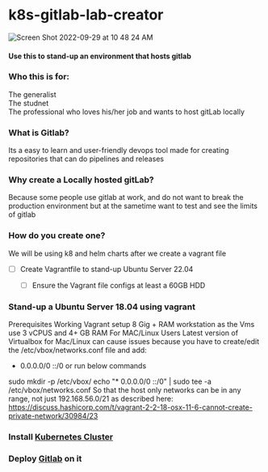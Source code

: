 # k8s-gitlab-lab-creator


![Screen Shot 2022-09-29 at 10 48 24 AM](https://user-images.githubusercontent.com/13468708/193063166-a433f50e-a843-4b96-814e-7164ab0ca4cc.png)
#### Use this to stand-up an environment that hosts gitlab 

### Who this is for:
The generalist  
The studnet  
The professional who loves his/her job and wants to host gitLab locally

### What is Gitlab?
Its a easy to learn and user-friendly devops tool made for creating repositories that can do pipelines and releases

### Why create a Locally hosted gitLab?
Because some people use gitlab at work, and do not want to break the production environment but at the sametime want to test and see the limits of gitlab

### How do you create one?
We will be using k8 and helm charts after we create a vagrant file

- [ ] Create Vagrantfile to stand-up Ubuntu Server 22.04
    - [ ] Ensure the Vagrant file configs at least a 60GB HDD


### Stand-up a Ubuntu Server 18.04 using vagrant

Prerequisites
Working Vagrant setup
8 Gig + RAM workstation as the Vms use 3 vCPUS and 4+ GB RAM
For MAC/Linux Users
Latest version of Virtualbox for Mac/Linux can cause issues because you have to create/edit the /etc/vbox/networks.conf file and add:

* 0.0.0.0/0 ::/0
or run below commands

sudo mkdir -p /etc/vbox/
echo "* 0.0.0.0/0 ::/0" | sudo tee -a /etc/vbox/networks.conf
So that the host only networks can be in any range, not just 192.168.56.0/21 as described here: https://discuss.hashicorp.com/t/vagrant-2-2-18-osx-11-6-cannot-create-private-network/30984/23




### Install [Kubernetes Cluster](https://alta3.com/blog/singlevmk8s)
### Deploy [Gitlab](https://docs.gitlab.com/charts/installation/) on it
